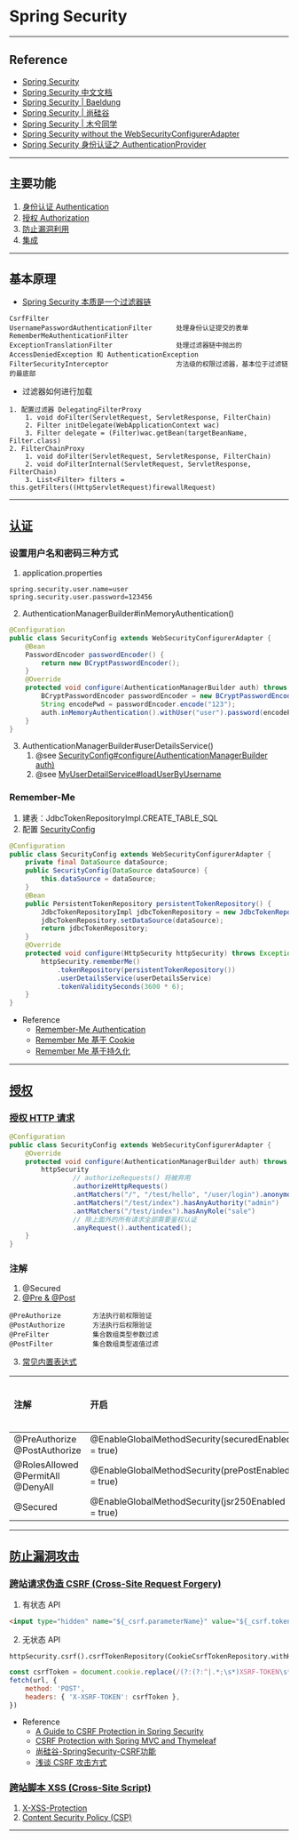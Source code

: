 # Spring Security

---
## Reference
- [Spring Security](https://docs.spring.io/spring-security/reference/index.html)
- [Spring Security 中文文档](https://www.chendalei.com/spring-security-Reference/spring-security-Reference-5.2.0.RELEASE-zh.html)
- [Spring Security | Baeldung](https://www.baeldung.com/category/spring/spring-security/)
- [Spring Security | 尚硅谷](https://www.bilibili.com/video/BV15a411A7kP?p=1)
- [Spring Security | 木兮同学](https://blog.csdn.net/qq_36221788/category_11009647.html)
- [Spring Security without the WebSecurityConfigurerAdapter](https://spring.io/blog/2022/02/21/spring-security-without-the-websecurityconfigureradapter)
- [Spring Security 身份认证之 AuthenticationProvider](https://blog.csdn.net/qq_43753724/article/details/122979973)
---
## 主要功能
1. [身份认证 Authentication](#Authentication)
2. [授权 Authorization](#Authorization)
3. [防止漏洞利用](#Against)
4. [集成](https://docs.spring.io/spring-security/reference/servlet/integrations/index.html)
---
## 基本原理
- [Spring Security 本质是一个过滤器链](https://docs.spring.io/spring-security/reference/servlet/configuration/xml-namespace.html#ns-custom-filters)
```
CsrfFilter
UsernamePasswordAuthenticationFilter      处理身份认证提交的表单
RememberMeAuthenticationFilter
ExceptionTranslationFilter                处理过滤器链中抛出的 AccessDeniedException 和 AuthenticationException
FilterSecurityInterceptor                 方法级的权限过滤器，基本位于过滤链的最底部
```
- 过滤器如何进行加载
```
1. 配置过滤器 DelegatingFilterProxy
    1. void doFilter(ServletRequest, ServletResponse, FilterChain)
    2. Filter initDelegate(WebApplicationContext wac)
    3. Filter delegate = (Filter)wac.getBean(targetBeanName, Filter.class)
2. FilterChainProxy
    1. void doFilter(ServletRequest, ServletResponse, FilterChain)
    2. void doFilterInternal(ServletRequest, ServletResponse, FilterChain)
    3. List<Filter> filters = this.getFilters((HttpServletRequest)firewallRequest)
`````
---
## <a id="Authentication">[认证](https://docs.spring.io/spring-security/reference/servlet/authentication/index.html)</a>
### 设置用户名和密码三种方式
1. application.properties
```properties
spring.security.user.name=user
spring.security.user.password=123456
```
2. AuthenticationManagerBuilder#inMemoryAuthentication()
```java
@Configuration
public class SecurityConfig extends WebSecurityConfigurerAdapter {
    @Bean
    PasswordEncoder passwordEncoder() {
        return new BCryptPasswordEncoder();
    }
    @Override
    protected void configure(AuthenticationManagerBuilder auth) throws Exception {
        BCryptPasswordEncoder passwordEncoder = new BCryptPasswordEncoder();
        String encodePwd = passwordEncoder.encode("123");
        auth.inMemoryAuthentication().withUser("user").password(encodePwd).roles("admin");
    }
}
```
3. AuthenticationManagerBuilder#userDetailsService()
    1. @see [SecurityConfig#configure(AuthenticationManagerBuilder auth)](spring-security-session/src/main/java/com/ljh/config/SecurityConfig.java)
    2. @see [MyUserDetailService#loadUserByUsername](spring-security-session/src/main/java/com/ljh/service/MyUserDetailService.java)
### Remember-Me
1. 建表：JdbcTokenRepositoryImpl.CREATE_TABLE_SQL
2. 配置 [SecurityConfig](spring-security-session/src/main/java/com/ljh/config/SecurityConfig.java)
```java
@Configuration
public class SecurityConfig extends WebSecurityConfigurerAdapter {
    private final DataSource dataSource;
    public SecurityConfig(DataSource dataSource) {
        this.dataSource = dataSource;
    }
    @Bean
    public PersistentTokenRepository persistentTokenRepository() {
        JdbcTokenRepositoryImpl jdbcTokenRepository = new JdbcTokenRepositoryImpl();
        jdbcTokenRepository.setDataSource(dataSource);
        return jdbcTokenRepository;
    }
    @Override
    protected void configure(HttpSecurity httpSecurity) throws Exception {
        httpSecurity.rememberMe()
            .tokenRepository(persistentTokenRepository())
            .userDetailsService(userDetailsService)
            .tokenValiditySeconds(3600 * 6);
    }
}
```
- Reference
    - [Remember-Me Authentication](https://docs.spring.io/spring-security/reference/servlet/authentication/rememberme.html)
    - [Remember Me 基于 Cookie](https://www.baeldung.com/spring-security-remember-me)
    - [Remember Me 基于持久化](https://www.baeldung.com/spring-security-persistent-remember-me)
---
## <a id="Authorization">[授权](https://docs.spring.io/spring-security/reference/servlet/authorization/index.html)</a>
### [授权 HTTP 请求](https://docs.spring.io/spring-security/reference/servlet/authorization/authorize-http-requests.html)
```java
@Configuration
public class SecurityConfig extends WebSecurityConfigurerAdapter {
    @Override
    protected void configure(AuthenticationManagerBuilder auth) throws Exception {
        httpSecurity
                // authorizeRequests() 将被弃用
                .authorizeHttpRequests()
                .antMatchers("/", "/test/hello", "/user/login").anonymous()
                .antMatchers("/test/index").hasAnyAuthority("admin")
                .antMatchers("/test/index").hasAnyRole("sale")
                // 除上面外的所有请求全部需要鉴权认证
                .anyRequest().authenticated();
    }
}
```
### 注解
1. @Secured
2. [@Pre & @Post](https://docs.spring.io/spring-security/reference/servlet/authorization/expression-based.html#el-pre-post-annotations)
```
@PreAuthorize        方法执行前权限验证
@PostAuthorize       方法执行后权限验证
@PreFilter           集合数组类型参数过滤
@PostFilter          集合数组类型返值过滤
```
3. [常见内置表达式](https://docs.spring.io/spring-security/reference/servlet/authorization/expression-based.html#el-common-built-in)

| 注解                                        | 开启                                                 | JSR标准 | 允许SpEL表达式 |
|:------------------------------------------|:---------------------------------------------------|:------|:----------|
| @PreAuthorize<br/>@PostAuthorize          | @EnableGlobalMethodSecurity(securedEnabled = true) | No    | Yes       |
| @RolesAllowed<br/>@PermitAll<br/>@DenyAll | @EnableGlobalMethodSecurity(prePostEnabled = true) | Yes   | No        |
| @Secured                                  | @EnableGlobalMethodSecurity(jsr250Enabled = true)  | No    | No        |
---
## <a id="Against">[防止漏洞攻击](https://docs.spring.io/spring-security/reference/servlet/exploits/index.html)</a>
### [跨站请求伪造 CSRF (Cross-Site Request Forgery)](https://docs.spring.io/spring-security/reference/servlet/exploits/csrf.html)
1. 有状态 API
```html
<input type="hidden" name="${_csrf.parameterName}" value="${_csrf.token}"/>
```
2. 无状态 API 
```
httpSecurity.csrf().csrfTokenRepository(CookieCsrfTokenRepository.withHttpOnlyFalse());
```
```javascript
const csrfToken = document.cookie.replace(/(?:(?:^|.*;\s*)XSRF-TOKEN\s*\=\s*([^;]*).*$)|^.*$/, '$1');
fetch(url, {
    method: 'POST',
    headers: { 'X-XSRF-TOKEN': csrfToken },
})
```
- Reference
    - [A Guide to CSRF Protection in Spring Security](https://www.baeldung.com/spring-security-csrf)
    - [CSRF Protection with Spring MVC and Thymeleaf](https://www.baeldung.com/csrf-thymeleaf-with-spring-security)
    - [尚硅谷-SpringSecurity-CSRF功能](https://www.bilibili.com/video/BV15a411A7kP?p=19) 
    - [浅谈 CSRF 攻击方式](https://www.cnblogs.com/hyddd/archive/2009/04/09/1432744.html)
### [跨站脚本 XSS (Cross-Site Script)](https://www.baeldung.com/spring-prevent-xss)
1. [X-XSS-Protection](https://docs.spring.io/spring-security/reference/servlet/exploits/headers.html#servlet-headers-xss-protection)
2. [Content Security Policy (CSP)](https://docs.spring.io/spring-security/reference/servlet/exploits/headers.html#servlet-headers-xss-protection)
---
